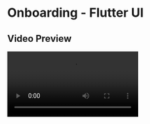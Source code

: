 # Onboarding - Flutter UI 

## Video Preview
![Watch the video](/preview.mp4)

<!-- ## Photos
![Preview](/1.png)
![Preview](2.png)
![Preview](3.png)
![Preview](4.png) -->
